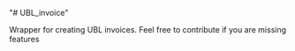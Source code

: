 "# UBL_invoice"

Wrapper for creating UBL invoices. Feel free to contribute if you are missing features
